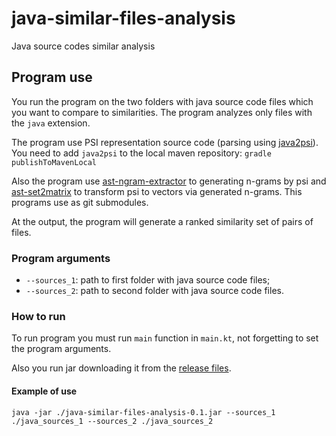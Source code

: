 # java-similar-files-analysis

Java source codes similar analysis

## Program use

You run the program on the two folders with java source code files which you want to compare to similarities. The program analyzes only files with the `java` extension.

The program use PSI representation source code (parsing using [java2psi](https://github.com/PetukhovVictor/java2psi)).
You need to add `java2psi` to the local maven repository: `gradle publishToMavenLocal`

Also the program use [ast-ngram-extractor](https://github.com/PetukhovVictor/ast-ngram-extractor) to generating n-grams by psi and [ast-set2matrix](https://github.com/PetukhovVictor/ast-set2matrix) to transform psi to vectors via generated n-grams.
This programs use as git submodules.

At the output, the program will generate a ranked similarity set of pairs of files.

### Program arguments

* `--sources_1`: path to first folder with java source code files;
* `--sources_2`: path to second folder with java source code files.

### How to run

To run program you must run `main` function in `main.kt`, not forgetting to set the program arguments.

Also you run jar downloading it from the [release files](https://github.com/PetukhovVictor/java-similar-files-analysis/releases).

#### Example of use

```
java -jar ./java-similar-files-analysis-0.1.jar --sources_1 ./java_sources_1 --sources_2 ./java_sources_2
```
